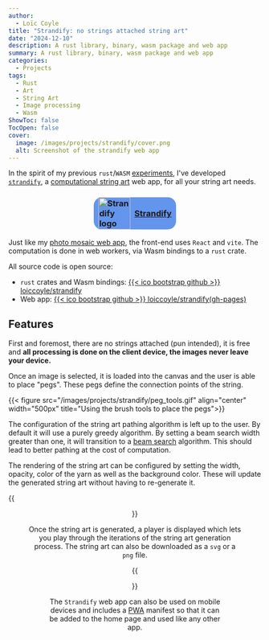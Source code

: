 ```yaml
---
author:
  - Loïc Coyle
title: "Strandify: no strings attached string art"
date: "2024-12-10"
description: A rust library, binary, wasm package and web app
summary: A rust library, binary, wasm package and web app
categories:
  - Projects
tags:
  - Rust
  - Art
  - String Art
  - Image processing
  - Wasm
ShowToc: false
TocOpen: false
cover:
  image: /images/projects/strandify/cover.png
  alt: Screenshot of the strandify web app
---
```


In the spirit of my previous `rust`/`WASM` [experiments](https://loiccoyle/projects/phomo_webapp.md), I've developed [`strandify`](https://loiccoyle.com/strandify), a [computational string art](https://en.wikipedia.org/wiki/String_art) web app, for all your string art needs.

<h3>
  <a href="https://loiccoyle.com/strandify" style="display: flex; align-items: center; justify-content: center; gap: 0.5em; background-color: cornflowerblue; border-radius: 1em; margin:auto; max-width: 10em;">
    <img src="/images/projects/strandify/logo.png" alt="Strandify logo" width="64px" />
    Strandify
  </a>
</h3>

Just like my [photo mosaic web app](https://loiccoyle.com/projects/phomo_webapp), the front-end uses `React` and `vite`. The computation is done in web workers, via Wasm bindings to a `rust` crate.

All source code is open source:

- `rust` crates and Wasm bindings: [{{< ico bootstrap github >}} loiccoyle/strandify](https://github.com/loiccoyle/strandify)
- Web app: [{{< ico bootstrap github >}} loiccoyle/strandify(gh-pages)](https://github.com/loiccoyle/strandify/tree/gh-pages)

## Features

First and foremost, there are no strings attached (pun intended), it is free and **all processing is done on the client device, the images never leave your device.**

Once an image is selected, it is loaded into the canvas and the user is able to place "pegs". These pegs define the connection points of the string.

{{< figure src="/images/projects/strandify/peg_tools.gif" align="center" width="500px" title="Using the brush tools to place the pegs">}}

The configuration of the string art pathing algorithm is left up to the user. By default it will use a purely greedy algorithm. By setting a beam search width greater than one, it will transition to a [beam search](https://en.wikipedia.org/wiki/Beam_search) algorithm. This should lead to better pathing at the cost of computation.

The rendering of the string art can be configured by setting the width, opacity, color of the yarn as well as the background color. These will update the generated string art without having to re-generate it.

{{<figure src="/images/projects/strandify/config_options.png" width="500px" align="center" title="String art pather configuration options">}}

Once the string art is generated, a player is displayed which lets you play through the iterations of the string art generation process. The string art can also be downloaded as a `svg` or a `png` file.

{{<figure src="/images/projects/strandify/player.gif" width="500px" align="center" title="Playing through the generated string art">}}

The `Strandify` web app can also be used on mobile devices and includes a [PWA](https://en.wikipedia.org/wiki/Progressive_web_app) manifest so that it can be added to the home page and used like any other app.

